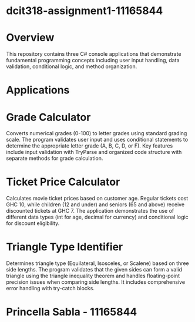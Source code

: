 # dcit318-assignment1-11165844

# Overview
This repository contains three C# console applications that demonstrate fundamental programming concepts including user input handling, data validation, conditional logic, and method organization.

# Applications

# Grade Calculator

Converts numerical grades (0-100) to letter grades using standard grading scale. The program validates user input and uses conditional statements to determine the appropriate letter grade (A, B, C, D, or F). Key features include input validation with TryParse and organized code structure with separate methods for grade calculation.

# Ticket Price Calculator

Calculates movie ticket prices based on customer age. Regular tickets cost GHC 10, while children (12 and under) and seniors (65 and above) receive discounted tickets at GHC 7. The application demonstrates the use of different data types (int for age, decimal for currency) and conditional logic for discount eligibility.

# Triangle Type Identifier

Determines triangle type (Equilateral, Isosceles, or Scalene) based on three side lengths. The program validates that the given sides can form a valid triangle using the triangle inequality theorem and handles floating-point precision issues when comparing side lengths. It includes comprehensive error handling with try-catch blocks.

# Princella Sabla - 11165844
